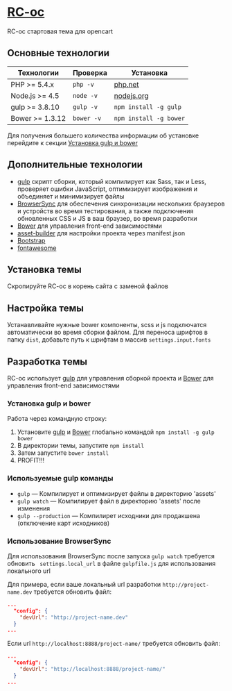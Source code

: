 # [RC-oc](https://github.com/redclick-eu/Opencart-start-theme)

RC-oc стартовая тема для opencart

## Основные технологии

| Технологии    | Проверка | Установка
| --------------- | ------------ | ------------- |
| PHP >= 5.4.x    | `php -v`     | [php.net](http://php.net/manual/en/install.php) |
| Node.js >= 4.5  | `node -v`    | [nodejs.org](http://nodejs.org/) |
| gulp >= 3.8.10  | `gulp -v`    | `npm install -g gulp` |
| Bower >= 1.3.12 | `bower -v`   | `npm install -g bower` |

Для получения большего количества информации об установке перейдите к секции [Установка gulp и bower](#install-gulp-and-bower)

## Дополнительные технологии

* [gulp](http://gulpjs.com/) скрипт сборки, который компилирует как Sass, так и Less, проверяет ошибки JavaScript, оптимизирует изображения и объединяет и минимизирует файлы
* [BrowserSync](http://www.browsersync.io/) для обеспечения синхронизации нескольких браузеров и устройств во время тестирования, а также подключения обновленных CSS и JS в ваш браузер, во время разработки
* [Bower](http://bower.io/) для управления front-end зависимостями 
* [asset-builder](https://github.com/austinpray/asset-builder) для настройки проекта через manifest.json
* [Bootstrap](http://getbootstrap.com/)
* [fontawesome](https://fontawesome.com/v4.7.0/icons/)
## Установка темы

Скропируйте RC-oc в корень сайта с заменой файлов

## Настройка темы

Устанавливайте нужные bower компоненты, scss и js подключатся автоматически во время сборки файлом. Для переноса шрифтов в папку `dist`, добавьте путь к шрифтам в массив `settings.input.fonts` 

## Разработка темы

RC-oc использует [gulp](http://gulpjs.com/) для управления сборкой проекта и [Bower](http://bower.io/) для управления front-end зависимостями 

### Установка gulp и bower

Работа через командную строку:

1. Установите [gulp](http://gulpjs.com) и [Bower](http://bower.io/) глобально командой `npm install -g gulp bower`
2. В директории темы, запустите `npm install`
3. Затем запустите `bower install`
4. PROFIT!!!

### Используемые gulp команды

* `gulp` — Компилирует и оптимизирует файлы в директорию 'assets'
* `gulp watch` — Компилирует файл в директорию 'assets' после изменения
* `gulp --production` — Компилирет исходники для продакшена (отключение карт исходников)

### Использование BrowserSync

Для использования BrowserSync после запуска `gulp watch` требуется обновить ` settings.local_url` в файле `gulpfile.js` для использования локального url

Для примера, если ваше локальный url разработки `http://project-name.dev` требуется обновить файл:
```json
...
  "config": {
    "devUrl": "http://project-name.dev"
  }
...
```
Если url `http://localhost:8888/project-name/` требуется обновить файл:
```json
...
  "config": {
    "devUrl": "http://localhost:8888/project-name/"
  }
...
```
